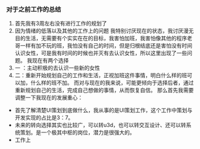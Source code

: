 ### 对于之前工作的总结
1. 首先我有3周左右没有进行工作的规划了
2. 因为情绪的低落以及其他的工作上的问题
我特别讨厌现在的状态，我讨厌漫无目的生活，无需要有个实实在在的目标，我害怕加班，我害怕像其他的程序老哥一样有加不玩的班，我怕没有自己的时间，但是归根结底还是害怕没有时间认识女性，可是我有时间的时候也并灭有去认识女性，所以这里出现了一些问题。
我现在有两个选择
3. 一 ：主动积极的去认识一些新的女性
4. 二：重新开始规划自己的工作和生活，正视加班这件事情，明白什么样的班可以加，什么样的班不加。
而对与现在的我来说，可能更倾向于选择后者，通过重新规划自己的生活，完成自己想做的事情，从而恢复自信。
那么首先我需要调整一下我现在的发展重心：
- 首先了解清楚UI策划到底做什么，我从事的是UI策划工作，这个工作中策划与开发实现的占比是3：7。
- 未来的转向选择其实也比较广，可以转u3d，也可以转交互设计、还可以转系统策划。是一个极其中枢的岗位，潜力是很强大的。
- 工作上